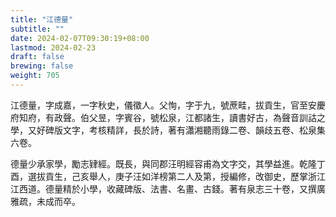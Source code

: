 ```yaml
---
title: "江德量"
subtitle: ""
date: 2024-02-07T09:30:19+08:00
lastmod: 2024-02-23
draft: false
brewing: false
weight: 705
---
```



江德量，字成嘉，一字秋史，儀徵人。父恂，字于九，號蔗畦，拔貢生，官至安慶府知府，有政聲。伯父昱，字賓谷，號松泉，江都諸生，讀書好古，為聲音訓詁之學，又好碑版文字，考核精詳，長於詩，著有瀟湘聽雨錄二卷、韻歧五卷、松泉集六卷。

德量少承家學，勵志肄經。既長，與同郡汪明經容甫為文字交，其學益進。乾隆丁酉，選拔貢生，己亥舉人，庚子汪如洋榜第二人及第，授編修，改御史，歷掌浙江江西道。德量精於小學，收藏碑版、法書、名畫、古錢。著有泉志三十卷，又撰廣雅疏，未成而卒。